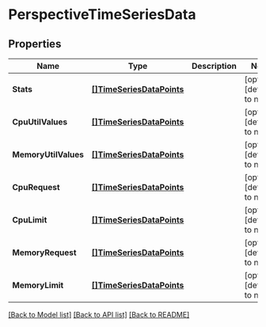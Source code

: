 # PerspectiveTimeSeriesData

## Properties
Name | Type | Description | Notes
------------ | ------------- | ------------- | -------------
**Stats** | [**[]TimeSeriesDataPoints**](TimeSeriesDataPoints.md) |  | [optional] [default to null]
**CpuUtilValues** | [**[]TimeSeriesDataPoints**](TimeSeriesDataPoints.md) |  | [optional] [default to null]
**MemoryUtilValues** | [**[]TimeSeriesDataPoints**](TimeSeriesDataPoints.md) |  | [optional] [default to null]
**CpuRequest** | [**[]TimeSeriesDataPoints**](TimeSeriesDataPoints.md) |  | [optional] [default to null]
**CpuLimit** | [**[]TimeSeriesDataPoints**](TimeSeriesDataPoints.md) |  | [optional] [default to null]
**MemoryRequest** | [**[]TimeSeriesDataPoints**](TimeSeriesDataPoints.md) |  | [optional] [default to null]
**MemoryLimit** | [**[]TimeSeriesDataPoints**](TimeSeriesDataPoints.md) |  | [optional] [default to null]

[[Back to Model list]](../README.md#documentation-for-models) [[Back to API list]](../README.md#documentation-for-api-endpoints) [[Back to README]](../README.md)

